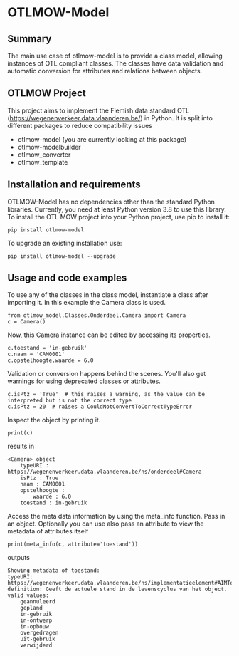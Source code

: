 # OTLMOW-Model
## Summary
The main use case of otlmow-model is to provide a class model, allowing instances of OTL compliant classes. The classes have data validation and automatic conversion for attributes and relations between objects.

## OTLMOW Project 
This project aims to implement the Flemish data standard OTL (https://wegenenverkeer.data.vlaanderen.be/) in Python.
It is split into different packages to reduce compatibility issues
- otlmow-model (you are currently looking at this package)
- otlmow-modelbuilder
- otlmow_converter
- otlmow_template

## Installation and requirements
OTLMOW-Model has no dependencies other than the standard Python libraries. Currently, you need at least Python version 3.8 to use this library.
To install the OTL MOW project into your Python project, use pip to install it:
``` 
pip install otlmow-model
```
To upgrade an existing installation use:
``` 
pip install otlmow-model --upgrade
```
## Usage and code examples
To use any of the classes in the class model, instantiate a class after importing it. In this example the Camera class is used.
```
from otlmow_model.Classes.Onderdeel.Camera import Camera
c = Camera()
```
Now, this Camera instance can be edited by accessing its properties.
```
c.toestand = 'in-gebruik'
c.naam = 'CAM0001'
c.opstelhoogte.waarde = 6.0
```
Validation or conversion happens behind the scenes.
You'll also get warnings for using deprecated classes or attributes.
```
c.isPtz = 'True'  # this raises a warning, as the value can be interpreted but is not the correct type
c.isPtz = 20  # raises a CouldNotConvertToCorrectTypeError
```
Inspect the object by printing it.
```
print(c)
```
results in
```
<Camera> object
    typeURI : https://wegenenverkeer.data.vlaanderen.be/ns/onderdeel#Camera
    isPtz : True
    naam : CAM0001
    opstelhoogte :
        waarde : 6.0
    toestand : in-gebruik
```
Access the meta data information by using the meta_info function. Pass in an object. Optionally you can use also pass an attribute to view the metadata of attributes itself
```
print(meta_info(c, attribute='toestand'))
```
outputs
```  
Showing metadata of toestand:
typeURI: https://wegenenverkeer.data.vlaanderen.be/ns/implementatieelement#AIMToestand.toestand
definition: Geeft de actuele stand in de levenscyclus van het object.
valid values:
    geannuleerd
    gepland
    in-gebruik
    in-ontwerp
    in-opbouw
    overgedragen
    uit-gebruik
    verwijderd
```
